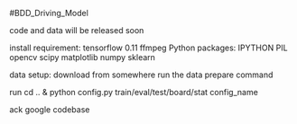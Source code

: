 #BDD_Driving_Model

code and data will be released soon

install requirement: 
tensorflow 0.11
ffmpeg
Python packages:
    IPYTHON
    PIL
    opencv
    scipy
    matplotlib
    numpy
    sklearn

data setup:
    download from somewhere
    run the data prepare command
   
run
    cd .. & python config.py train/eval/test/board/stat config_name

ack google codebase